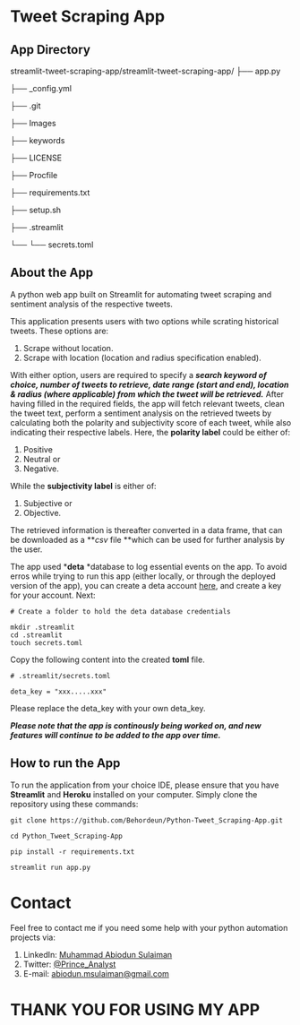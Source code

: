 # Tweet Scraping App

## App Directory

streamlit-tweet-scraping-app/streamlit-tweet-scraping-app/
├── app.py

├── _config.yml

├── .git

├── Images

├── keywords

├── LICENSE

├── Procfile

├── requirements.txt

├── setup.sh

├── .streamlit

└──  └── secrets.toml

## About the App

A python web app built on Streamlit for automating tweet scraping and sentiment analysis of the respective tweets.

This application presents users with two options while scrating historical tweets. These options are:

1. Scrape without location.
2. Scrape with location (location and radius specification enabled).

With either option, users are required to specify a ***search keyword of choice, number of tweets to retrieve, date range (start and end),  location & radius (where applicable) from which the tweet will be retrieved.*** After having filled in the required fields, the app will fetch relevant tweets, clean the tweet text, perform a sentiment analysis on the retrieved tweets by calculating both the polarity and subjectivity score of each tweet, while also indicating their respective labels. Here, the **polarity label** could be either of:

1. Positive
2. Neutral or
3. Negative.

While the **subjectivity label** is either of:

1. Subjective or
2. Objective.

The retrieved information is thereafter converted in a data frame, that can be downloaded as a ***csv* file **which can be used for further analysis by the user.

The app used ***deta** *database to log essential events on the app. To avoid erros while trying to run this app (either locally, or through the deployed version of the app), you can create a deta account [here](https://web.deta.sh/), and create a key for your account. Next:

```
# Create a folder to hold the deta database credentials

mkdir .streamlit
cd .streamlit
touch secrets.toml
```

Copy the following content into the created **toml** file.

```
# .streamlit/secrets.toml

deta_key = "xxx.....xxx"
```

Please replace the deta_key with your own deta_key.

***Please note that the app is continously being worked on, and new features will continue to be added to the app over time.***

## How to run the App

To run the application from your choice IDE, please ensure that you have **Streamlit** and **Heroku** installed on your computer. Simply clone the repository using these commands:

```
git clone https://github.com/Behordeun/Python-Tweet_Scraping-App.git
```

```
cd Python_Tweet_Scraping-App
```

```
pip install -r requirements.txt
```

```
streamlit run app.py
```

# Contact

Feel free to contact me if you need some help with your python automation projects via:

1. LinkedIn: [Muhammad Abiodun Sulaiman](https://www.linkedin.com/in/muhammad-abiodun-sulaiman)
2. Twitter: [@Prince_Analyst](https://www.twitter.com/prince_analyst)
3. E-mail: [abiodun.msulaiman@gmail.com](mailto:abiodun.msulaiman@gmail.com)

# THANK YOU FOR USING MY APP
